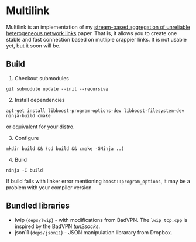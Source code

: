# Multilink

Multilink is an implementation of my [stream-based aggregation of unreliable heterogeneous network links](http://arxiv.org/abs/1509.08222) paper. That is, it allows you to create one stable and fast connection based on mutliple crappier links. It is not usable yet, but it soon will be.

## Build

1. Checkout submodules

  ```
  git submodule update --init --recursive
  ```

2. Install dependencies

  ```
  apt-get install libboost-program-options-dev libboost-filesystem-dev ninja-build cmake
  ```

  or equivalent for your distro.

3. Configure

  ```
  mkdir build && (cd build && cmake -GNinja ..)
  ```

4. Build

  ```
  ninja -C build
  ```

  If build fails with linker error mentioning `boost::program_options`, it may be a problem with your compiler version.

## Bundled libraries

* lwip (`deps/lwip`) - with modifications from BadVPN. The `lwip_tcp.cpp` is inspired by the BadVPN *tun2socks*.
* json11 (`deps/json11`) - JSON manipulation librarary from Dropbox.
